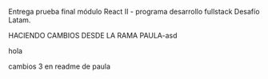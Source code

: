 Entrega prueba final módulo React II - programa desarrollo fullstack Desafío Latam.

HACIENDO CAMBIOS DESDE LA RAMA PAULA-asd

hola

cambios 3 en readme de paula